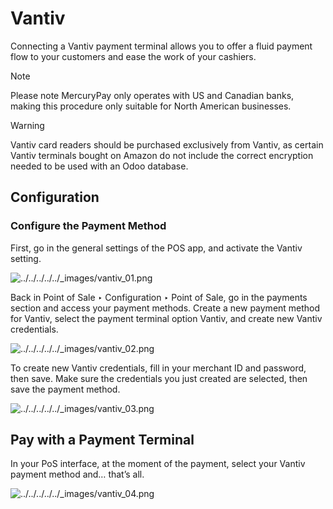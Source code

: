 # Vantiv

Connecting a Vantiv payment terminal allows you to offer a fluid payment flow
to your customers and ease the work of your cashiers.

Note

Please note MercuryPay only operates with US and Canadian banks, making this
procedure only suitable for North American businesses.

Warning

Vantiv card readers should be purchased exclusively from Vantiv, as certain
Vantiv terminals bought on Amazon do not include the correct encryption needed
to be used with an Odoo database.

## Configuration

### Configure the Payment Method

First, go in the general settings of the POS app, and activate the Vantiv
setting.

![../../../../../_images/vantiv_01.png](../../../../../_images/vantiv_01.png)

Back in Point of Sale ‣ Configuration ‣ Point of Sale, go in the payments
section and access your payment methods. Create a new payment method for
Vantiv, select the payment terminal option Vantiv, and create new Vantiv
credentials.

![../../../../../_images/vantiv_02.png](../../../../../_images/vantiv_02.png)

To create new Vantiv credentials, fill in your merchant ID and password, then
save. Make sure the credentials you just created are selected, then save the
payment method.

![../../../../../_images/vantiv_03.png](../../../../../_images/vantiv_03.png)

## Pay with a Payment Terminal

In your PoS interface, at the moment of the payment, select your Vantiv
payment method and… that’s all.

![../../../../../_images/vantiv_04.png](../../../../../_images/vantiv_04.png)

